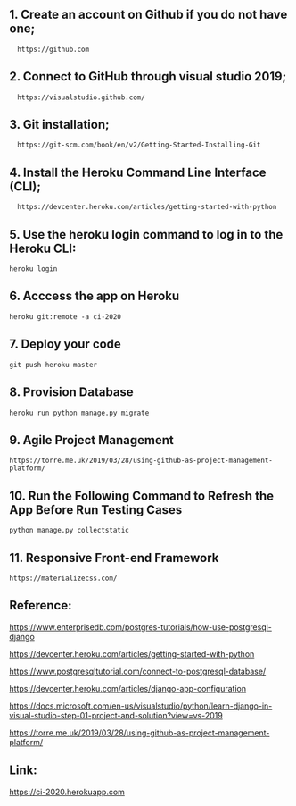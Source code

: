 ## 1. Create an account on Github if you do not have one;

      https://github.com

## 2. Connect to GitHub through visual studio 2019;

      https://visualstudio.github.com/
      
## 3. Git installation;

      https://git-scm.com/book/en/v2/Getting-Started-Installing-Git
      
## 4. Install the Heroku Command Line Interface (CLI);

      https://devcenter.heroku.com/articles/getting-started-with-python
      
## 5. Use the heroku login command to log in to the Heroku CLI:

    heroku login

## 6. Acccess the app on Heroku

    heroku git:remote -a ci-2020
    
## 7. Deploy your code

    git push heroku master
    
## 8. Provision Database    

    heroku run python manage.py migrate

## 9. Agile Project Management

    https://torre.me.uk/2019/03/28/using-github-as-project-management-platform/
    
## 10. Run the Following Command to Refresh the App Before Run Testing Cases

    python manage.py collectstatic
    
## 11. Responsive Front-end Framework

    https://materializecss.com/


## Reference:

https://www.enterprisedb.com/postgres-tutorials/how-use-postgresql-django

https://devcenter.heroku.com/articles/getting-started-with-python

https://www.postgresqltutorial.com/connect-to-postgresql-database/

https://devcenter.heroku.com/articles/django-app-configuration

https://docs.microsoft.com/en-us/visualstudio/python/learn-django-in-visual-studio-step-01-project-and-solution?view=vs-2019

https://torre.me.uk/2019/03/28/using-github-as-project-management-platform/

## Link: 

https://ci-2020.herokuapp.com
